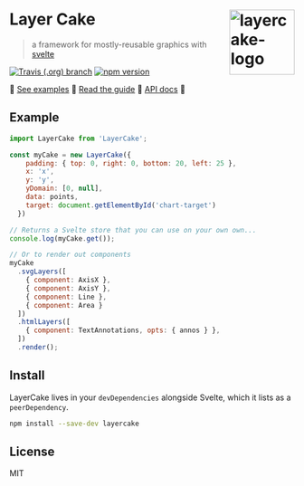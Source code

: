 Layer Cake  [<img src="https://github.com/mhkeller/layercake-examples/raw/master/static/layercake-logo-500x400.png" width="115" align="right" alt="layercake-logo">](https://mhkeller.github.io/layercake)
===

> a framework for mostly-reusable graphics with [svelte](https://github.com/sveltejs/svelte)

[![Travis (.org) branch](https://img.shields.io/travis/mhkeller/layercake/master.svg?style=flat-square)](https://travis-ci.org/mhkeller/layercake) [![npm version](https://img.shields.io/npm/v/layercake.svg?style=flat-square)](https://npmjs.org/package/layercake)

 🍰 [See examples](https://layercake.graphics)
 🍰 [Read the guide](https://layercake.graphics/guide)
 🍰 [API docs](https://layercake.graphics/guide#store-api)
 🍰

## Example

```js
import LayerCake from 'LayerCake';

const myCake = new LayerCake({
    padding: { top: 0, right: 0, bottom: 20, left: 25 },
    x: 'x',
    y: 'y',
    yDomain: [0, null],
    data: points,
    target: document.getElementById('chart-target')
  })

// Returns a Svelte store that you can use on your own own...
console.log(myCake.get());

// Or to render out components
myCake
  .svgLayers([
    { component: AxisX },
    { component: AxisY },
    { component: Line },
    { component: Area }
  ])
  .htmlLayers([
    { component: TextAnnotations, opts: { annos } },
  ])
  .render();
```

## Install

LayerCake lives in your `devDependencies` alongside Svelte, which it lists as a `peerDependency`.

```sh
npm install --save-dev layercake
```

## License

MIT
